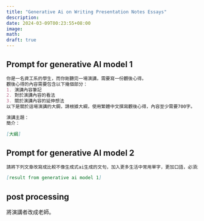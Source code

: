 ```yaml
---
title: "Generative Ai on Writing Presentation Notes Essays"
description: 
date: 2024-03-09T00:23:55+08:00
image: 
math: 
draft: true
---
```


## Prompt for generative AI model 1

```md
你是一名資工系的學生，而你剛聽完一場演講，需要寫一份觀後心得。
觀後心得的內容需要包含以下幾個部分：
1. 演講內容筆記
2. 對於演講內容的看法
3. 關於演講內容的延伸想法
以下是關於這場演講的大鋼，請根據大綱，使用繁體中文撰寫觀後心得，內容至少需要700字。

演講主題：
簡介：

[大綱]
```

## Prompt for generative AI model 2

```md
請將下列文章改寫成比較不像生成式ai生成的文句，加入更多生活中常用單字，更加口語，必須是段落式，不能進行列點：

[result from generative ai model 1]
```

## post processing

將演講者改成老師。